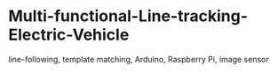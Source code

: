 # Multi-functional-Line-tracking-Electric-Vehicle
line-following, template matching, Arduino, Raspberry Pi, image sensor
